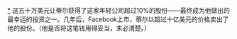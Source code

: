 [*](13_Chapter_Four_Skate_to.xhtml#footnote-006-backlink) 这五十万美元让蒂尔获得了这家年轻公司超过10%的股份——最终成为他做出的最幸运的投资之一。几年后，Facebook上市，蒂尔以超过十亿美元的价格卖出了他的股份。（他是否将这笔钱用得妥当，未必清楚。）
